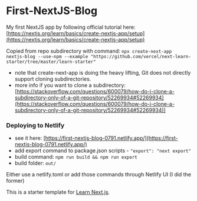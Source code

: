 # First-NextJS-Blog
My first NextJS app by following official tutorial here: [https://nextjs.org/learn/basics/create-nextjs-app/setup](https://nextjs.org/learn/basics/create-nextjs-app/setup)

Copied from repo subdirectory with command: `npx create-next-app nextjs-blog --use-npm --example "https://github.com/vercel/next-learn-starter/tree/master/learn-starter"`

- note that create-next-app is doing the heavy lifting, Git does not directly support cloning subdirectories.
- more info if you want to clone a subdirectory: [https://stackoverflow.com/questions/600079/how-do-i-clone-a-subdirectory-only-of-a-git-repository/52269934#52269934](https://stackoverflow.com/questions/600079/how-do-i-clone-a-subdirectory-only-of-a-git-repository/52269934#52269934))

### Deploying to Netlify
- see it here: [https://first-nextjs-blog-0791.netlify.app/](https://first-nextjs-blog-0791.netlify.app/)
- add export command to package.json scripts - `"export": "next export"`
- build command: `npm run build && npm run export`
- build folder: `out/`

Either use a netlify.toml or add those commands through Netlify UI (I did the former)

This is a starter template for [Learn Next.js](https://nextjs.org/learn).
